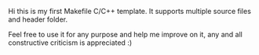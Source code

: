 Hi this is my first Makefile C/C++ template. It supports multiple source files and header folder. 

Feel free to use it for any purpose and help me improve on it, any and all constructive criticism is appreciated :) 
